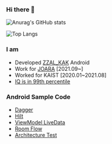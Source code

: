 ### Hi there 👋


![Anurag's GitHub stats](https://github-readme-stats.vercel.app/api?username=vnvj0033&show_icons=true&theme=radical&hide=stars)

![Top Langs](https://github-readme-stats.vercel.app/api/top-langs/?username=vnvj0033)

### I am
- Developed [ZZAL_KAK](https://zzalkak.com/pf/index.php) Android
- Work for [JOARA](https://www.joara.com/) [2021.09~]
- Worked for KAIST [2020.01~2021.08]
- [IQ is in 99th percentile](https://international-iq-test.com/ko/60c8600a-5100-4b78-8fad-4a8795ca4579)


### Android Sample Code
- [Dagger](https://github.com/vnvj0033/Android_Dagger)
- [Hilt](https://github.com/vnvj0033/Android_Hilt)
- [ViewModel LiveData](https://github.com/vnvj0033/Android_ViewModel)
- [Room Flow](https://github.com/vnvj0033/Android_Room_Flow_basic)
- [Architecture Test](https://github.com/vnvj0033/Android_Architecture_Test_Basic)



<!--
**vnvj0033/vnvj0033** is a ✨ _special_ ✨ repository because its `README.md` (this file) appears on your GitHub profile.

Here are some ideas to get you started:

- 🔭 I’m currently working on ...
- 🌱 I’m currently learning ...
- 👯 I’m looking to collaborate on ...
- 🤔 I’m looking for help with ...
- 💬 Ask me about ...
- 📫 How to reach me: ...
- 😄 Pronouns: ...
- ⚡ Fun fact: ...
-->
